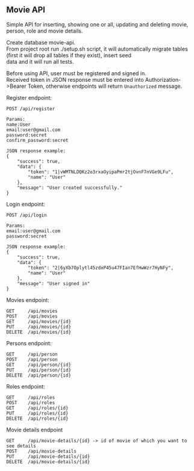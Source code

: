 ## Movie API

Simple API for inserting, showing one or all, updating and deleting movie, person, role and movie details.

Create database movie-api.  
From project root run ./setup.sh script, it will automatically migrate tables (first it will drop all tables if they exist), insert seed  
data and it will run all tests.

Before using API, user must be registered and signed in.  
Received token in JSON response must be entered into Authorization->Bearer Token, otherwise endpoints will return ```Unauthorized``` message.

Register endpoint:
```
POST /api/register

Params:
name:User
email:user@gmail.com
password:secret
confirm_password:secret

JSON response example:
{
    "success": true,
    "data": {
        "token": "1|vWMTNLDQKz2o3rxaOyipaPmr2tjOvnF7nVGe9LFu",
        "name": "User"
    },
    "message": "User created successfully."
}
```

Login endpoint:
```
POST /api/login

Params:
email:user@gmail.com
password:secret

JSON response example:
{
    "success": true,
    "data": {
        "token": "2|6yXb7Oplytl45zdxP45u47FIan7EfHwWzr7HyNFy",
        "name": "User"
    },
    "message": "User signed in"
}
```

Movies endpoint: 
``` 
GET     /api/movies
POST    /api/movies
GET     /api/movies/{id}
PUT     /api/movies/{id}
DELETE  /api/movies/{id}
```

Persons endpoint: 
``` 
GET     /api/person
POST    /api/person
GET     /api/person/{id}
PUT     /api/person/{id}
DELETE  /api/person/{id}
```

Roles endpoint: 
``` 
GET     /api/roles
POST    /api/roles
GET     /api/roles/{id}
PUT     /api/roles/{id}
DELETE  /api/roles/{id}
```

Movie details endpoint
```
GET     /api/movie-details/{id} -> id of movie of which you want to see details
POST    /api/movie-details
PUT     /api/movie-details/{id}
DELETE  /api/movie-details/{id}
```